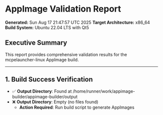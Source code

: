 # AppImage Validation Report

**Generated:** Sun Aug 17 21:47:57 UTC 2025
**Target Architecture:** x86_64
**Build System:** Ubuntu 22.04 LTS with Qt5

## Executive Summary

This report provides comprehensive validation results for the mcpelauncher-linux AppImage build.

---

## 1. Build Success Verification

- ✅ **Output Directory**: Found at /home/runner/work/appimage-builder/appimage-builder/output
- ❌ **Output Directory**: Empty (no files found)
  - **Action Required**: Run build script to generate AppImages
